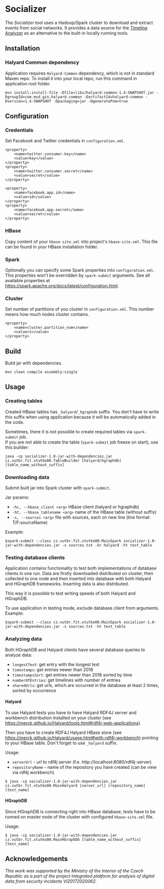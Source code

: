 # Socializer

The *Socializer* tool uses a Hadoop/Spark cluster to download and extract events from social networks. It provides a data source for the [Timeline Analyzer](https://github.com/nesfit/timeline-analyzer) as an alternative to the built-in locally running tools.

## Installation

### Halyard Common dependency

Application requires `Halyard-Common` dependency, which is not in standard Maven repo. To install it into 
your local repo, run this command in application root folder.

```
mvn install:install-file -Dfile=libs/halyard-common-1.4-SNAPSHOT.jar -DgroupId=com.msd.gin.halyard.common -DartifactId=halyard-common -Dversion=1.4-SNAPSHOT -Dpackaging=jar -DgeneratePom=true
```

## Configuration

### Credentials

Set Facebook and Twitter credentials in `configuration.xml`. 

```$xml
<property>
    <name>twitter.consumer.key</name>
    <value>key</value>
</property>
<property>
    <name>twitter.consumer.secret</name>
    <value>secret</value>
</property>

<property>
    <name>facebook.app.id</name>
    <value>id</value>
</property>
<property>
    <name>facebook.app.secret</name>
    <value>secret</value>
</property>
```

### HBase

Copy content of your `hbase-site.xml` into project's `hbase-site.xml`. This file can be 
found in your HBase installation folder.

### Spark

Optionally you can specify some Spark properties into `configuration.xml`. 
This properties won't be overridden by `spark-submit` arguments. See
all available properties at https://spark.apache.org/docs/latest/configuration.html.

### Cluster

Set number of partitions of you cluster in `configuration.xml`. This number means how much
nodes cluster contains.

```$xml
<property>
    <name>cluster.partition_num</name>
    <value>1</value>
</property>
```

## Build

Build jar with dependencies.
```$xslt
mvn clean compile assembly:single
```

## Usage

### Creating tables

Created HBase tables has `_halyard`/`_hgraphdb` suffix. You don't have to write this suffix
when using application because it will be automatically added in the code. 

Sometimes, there it is not possible to create required tables via `spark-submit` job.  
If you are not able to create the table (`spark-submit` job freeze on start), use this builder:

```$xslt
java -cp socializer-1.0-jar-with-dependencies.jar cz.vutbr.fit.xtutko00.TableBuilder [halyard/hgraphdb] [table_name_without_suffix]
```

### Downloading data

Submit built jar into Spark cluster with `spark-submit`.

Jar params:
- `-hc, --hbase_client <arg>`    HBase client (halyard or hgraphdb)
- `-ht, --hbase_tablename <arg>` name of the HBase table (without suffix)
- `-s, --sources <arg>`          file with sources, each on new line (line format: T/F:sourceName)


Example:
```
$spark-submit --class cz.vutbr.fit.xtutko00.MainSpark socializer-1.0-jar-with-dependencies.jar -s sources.txt -hc halyard -ht test_table
```

### Testing database clients

Application contains functionality to test both implementations of database clients in one run.
Data are firstly downloaded distributed on cluster, then collected to one node
and then inserted into database with both Halyard and HGraphDB frameworks. 
Inserting data is also distributed.

This way it is possible to test writing speeds of both Halyard and HGraphDB.

To use application in testing mode, exclude database client from arguments. Example:
```
$spark-submit --class cz.vutbr.fit.xtutko00.MainSpark socializer-1.0-jar-with-dependencies.jar -s sources.txt -ht test_table
```

### Analyzing data

Both HGraphDB and Halyard clients have several database queries to analyze data:
- `longestText`: get entry with the longest text
- `timestamps`: get entries newer than 2018
- `timestampsSort`: get entries newer than 2018 sorted by time
- `numberOfEntries`: get timelines with number of entries
- `sharedUrls`: get urls, which are occurred in the database at least 2 times, sorted by occurrence

#### Halyard

To use Halyard tests you have to have Halyard RDF4J server and workbench distribution
installed on your cluster (see https://merck.github.io/Halyard/tools.html#rdf4j-web-applications).

Then you have to create RDF4J Halyard HBase store (see https://merck.github.io/Halyard/usage.html#with-rdf4j-workbench) 
pointing to your HBase table. Don't forget to use `_halyard` suffix.

Usage:
- `serverUrl` - url to rdf4j server (f.e. http://localhost:8080/rdf4j-server)
- `repositoryName` - name of the repository you have created (can be view via rdf4j workbench)
```shell
$ java -cp socializer-1.0-jar-with-dependencies.jar cz.vutbr.fit.xtutko00.MainHalyard [server_url] [repository_name] [test_name]
```

#### HGraphDB

Since HGraphDB is connecting right into HBase database, tests have to be runned on master node of the cluster with configured `hbase-site.xml` file.

Usage:
```shell
$ java -cp socializer-1.0-jar-with-dependencies.jar cz.vutbr.fit.xtutko00.MainHGraphDb [table_name_without_suffix] [test_name]
```

## Acknowledgements

*This work was supported by the Ministry of the Interior of the Czech Republic as a part of the project Integrated platform for analysis of digital data from security incidents VI20172020062.*
